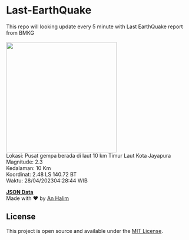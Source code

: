 # Last-EarthQuake
This repo will looking update every 5 minute with Last EarthQuake report from BMKG
<br>
<br>
<img src="https://ews.bmkg.go.id/TEWS/data/20230428042844.mmi.jpg?002461f8m1c9jfopusz1pvx" width="300"/>
<br>
Lokasi: Pusat gempa berada di laut 10 km Timur Laut Kota Jayapura <br>
Magnitude: 2.3 <br>
Kedalaman: 10 Km <br>
Koordinat: 2.48 LS 140.72 BT <br>
Waktu: 28/04/202304:28:44 WIB <br>

<a href="./data/data.json">**JSON Data**</a>
<br>
Made with ❤️ by <a href="https://github.com/an-halim">An Halim</a>
## License

This project is open source and available under the [MIT License](LICENSE).
